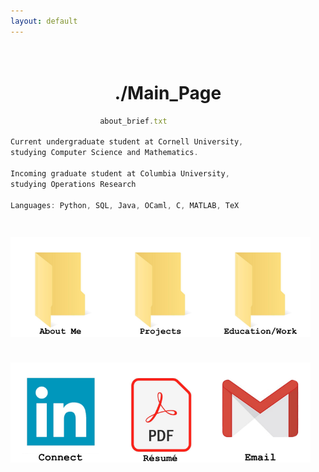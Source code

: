 ```yaml
---
layout: default
---
```


<h1 style = "text-align:center;white-space:pre-wrap;">
./Main_Page
</h1>

```js
                    about_brief.txt

Current undergraduate student at Cornell University, 
studying Computer Science and Mathematics. 

Incoming graduate student at Columbia University, 
studying Operations Research

Languages: Python, SQL, Java, OCaml, C, MATLAB, TeX
```
<h3 style = "text-align:left;white-space:pre-wrap;">
<a href = "./about.html"><img src= "./assets/img/about_me.jpeg" width = 160 height = 160></a><a href = "./all_projects.html"><img src= "./assets/img/projects.jpeg" width = 160 height = 160></a><a href = "./education.html"><img src= "./assets/img/education_and_work.jpeg" width = 160 height = 160></a>

<a href = "https://www.linkedin.com/in/rowan-hennessy-27a005226/"><img src = "./assets/img/linkedin_icon.jpeg" width = 160 height = 160></a><a href = "./assets/pdf/resume.pdf" target= "_blank" rel = "noopener noreferrer"><img src= "./assets/img/resume.jpeg" width = 160 height = 160><a href = "mailto:hennessyrowan@gmail.com"><img src= "./assets/img/email_icon.jpeg" width = 160 height = 160></a>

